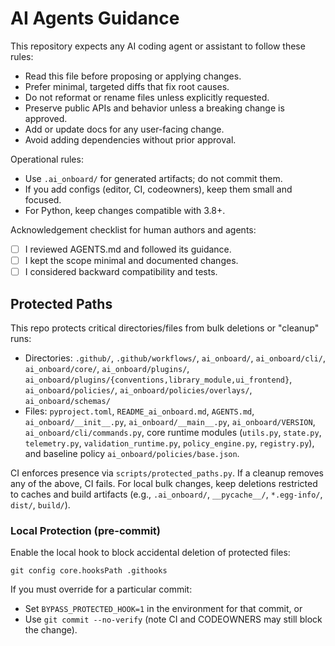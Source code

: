 # AI Agents Guidance

This repository expects any AI coding agent or assistant to follow these rules:

- Read this file before proposing or applying changes.
- Prefer minimal, targeted diffs that fix root causes.
- Do not reformat or rename files unless explicitly requested.
- Preserve public APIs and behavior unless a breaking change is approved.
- Add or update docs for any user-facing change.
- Avoid adding dependencies without prior approval.

Operational rules:
- Use `.ai_onboard/` for generated artifacts; do not commit them.
- If you add configs (editor, CI, codeowners), keep them small and focused.
- For Python, keep changes compatible with 3.8+.

Acknowledgement checklist for human authors and agents:
- [ ] I reviewed AGENTS.md and followed its guidance.
- [ ] I kept the scope minimal and documented changes.
- [ ] I considered backward compatibility and tests.

## Protected Paths

This repo protects critical directories/files from bulk deletions or "cleanup" runs:

- Directories: `.github/`, `.github/workflows/`, `ai_onboard/`, `ai_onboard/cli/`, `ai_onboard/core/`, `ai_onboard/plugins/`, `ai_onboard/plugins/{conventions,library_module,ui_frontend}`, `ai_onboard/policies/`, `ai_onboard/policies/overlays/`, `ai_onboard/schemas/`
- Files: `pyproject.toml`, `README_ai_onboard.md`, `AGENTS.md`, `ai_onboard/__init__.py`, `ai_onboard/__main__.py`, `ai_onboard/VERSION`, `ai_onboard/cli/commands.py`, core runtime modules (`utils.py`, `state.py`, `telemetry.py`, `validation_runtime.py`, `policy_engine.py`, `registry.py`), and baseline policy `ai_onboard/policies/base.json`.

CI enforces presence via `scripts/protected_paths.py`. If a cleanup removes any of
the above, CI fails. For local bulk changes, keep deletions restricted to caches
and build artifacts (e.g., `.ai_onboard/`, `__pycache__/`, `*.egg-info/`, `dist/`, `build/`).

### Local Protection (pre-commit)

Enable the local hook to block accidental deletion of protected files:

```
git config core.hooksPath .githooks
```

If you must override for a particular commit:

- Set `BYPASS_PROTECTED_HOOK=1` in the environment for that commit, or
- Use `git commit --no-verify` (note CI and CODEOWNERS may still block the change).
